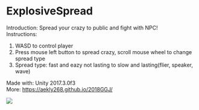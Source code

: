 # ExplosiveSpread
Introduction: Spread your crazy to public and fight with NPC!  
Instructions: 
1. WASD to control player
2. Press mouse left button to spread crazy, scroll mouse wheel to change spread type
3. Spread type: fast and eazy not lasting to slow and lasting(flier, speaker, wave)

Made with: Unity 2017.3.0f3  
More: https://aekly268.github.io/2018GGJ/  

[<img src="https://img.youtube.com/vi/zV_ryAVMdtg/hqdefault.jpg">](https://youtu.be/zV_ryAVMdtg)
